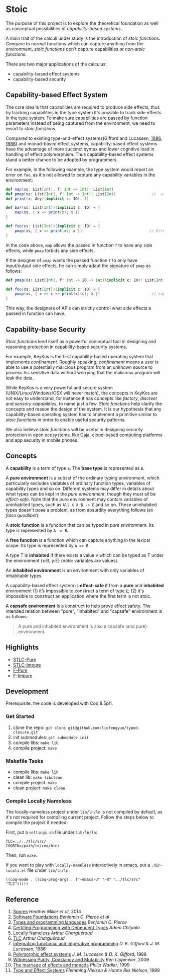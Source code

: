 # Stoic

The purpose of this project is to explore the theoretical foundation
as well as conceptual possibilities of *capability-based systems*.

A main trait of the calculi under study is the introduction of
_stoic functions_. Compare to normal functions which can capture
anything from the environment, _stoic functions_ don't capture
capabilities or _non-stoic functions_.

There are two major applications of the calculus:

- capability-based effect systems
- capability-based security

## Capability-based Effect System

The core idea is that capabilities are required to produce side effects,
thus by tracking capabilities in the type system it's possible to
track side effects in the type system. To make sure capabilities are
passed by function parameters instead of being captured from the
environment, we need to resort to *stoic functions*.

Compared to existing type-and-effect systems(Gifford and Lucassen,
[1986](http://dl.acm.org/citation.cfm?id=319848),
[1988](http://dl.acm.org/citation.cfm?id=73564)) and monad-based
effect systems, capability-based effect systems have the advantage of
more succinct syntax and lower cognitive load in handling of effect
polymorphism. Thus capability-based effect systems stand a better
chance to be adopted by programmers.

For example, in the following example, the type system would report an
error on `foo`, as it's not allowed to capture any capability
variables in the environment:

``` scala
def map(xs: List[Int], f: Int => Int): List[Int]
def pmap(xs: List[Int], f: Int -> Int): List[Int]                //  => means f is stoic function type
def print(x: Any)(implicit c: IO): ()

def bar(xs: List[Int])(implicit c: IO) = {
    map(xs, { x => print(x); x })
}

def foo(xs: List[Int])(implicit c: IO) = {
    pmap(xs, { x => print(x); x })                              // Error, can't capture c:IO
}
```

In the code above, `map` allows the passed in function `f` to have any
side effects, while `pmap` forbids any side effects.

If the designer of `pmap` wants the passed function `f` to only have
input/output side effects, he can simply adapt the signature of `pmap`
as follows:

``` scala
def pmap(xs: List[Int], f: Int -> IO -> Int)(implicit c: IO): List[Int]

def foo(xs: List[Int])(implicit c: IO) = {
    pmap(xs, { x => c => print(x)(c); x })                       // capability c is passed in by pmap
}
```

This way, the designers of APIs can strictly control what side effects
a passed in function can have.

## Capability-base Security

_Stoic functions_ lend itself as a powerful conceptual tool in
designing and reasoning protection in capability-based security systems.

For example, KeyKos is the first capability-based operating system
that implements _confinement_. Roughly speaking, _confinement_ means a
user is able to use a potentially malicious program from an unknown
source to process his sensitive data without worrying that the
malicious program will leak the data.

While KeyKos is a very powerful and secure system
(UNIX/Linux/Windows/OSX will never match), the concepts in KeyKos are
not easy to understand, for instance it has concepts like _factory_,
_discreet_ and _sensory capabilities_, to name just a few. _Stoic
functions_ help clarify the concepts and reason the design of the
system. It is our hypothesis that any capability-based operating
system has to implement a primitive similar to _stoic functions_ in
order to enable useful security patterns.

We also believe _stoic functions_ will be useful in designing security
protection in open ecosystems, like
[Caja](https://developers.google.com/caja/), cloud-based computing
platforms and app security in mobile phones.

## Concepts

A **capability** is a term of type `E`. The **base type** is
represented as `B`.

A **pure environment** is a subset of the ordinary typing environment,
which particularly excludes variables of ordinary function types,
variables of capability types and so on. Different systems may differ
in details about what types can be kept in the *pure environment*,
though they must all be *effect-safe*. Note that the pure environment
may contain variables of uninhabited types, such as `All X.X`, `B
-> E` and so on. These uninhabited types doesn't pose a problem,
as from absurdity everything follows (*ex falso quodlibet*).

A **stoic function** is a function that can be typed in *pure
environment*. Its type is represented by `A -> B`.

A **free function** is a function which can capture anything in the
lexical scope.  Its type is represented by `A => B`.

A type T is **inhabited** if there exists a value v which can be
typed as T under the environment {x:B, y:E} (note: variables are
values).

An **inhabited environment** is an environment with only variables
of inhabitable types.

A capability-based effect system is **effect-safe** if from a **pure**
and **inhabited** environment (1) it’s impossible to construct a
term of type `E`; (2) it's impossible to construct an application
where the first term is not stoic.

A **capsafe environment** is a construct to help prove effect
safety. The intended relation between "pure", "inhabited" and
"capsafe" environment is as follows:

> A pure and inhabited environment is also a capsafe (and pure)
> environment.


## Highlights

- [STLC-Pure](stlc_cap_pure.v)
- [STLC-Impure](stlc_cap_impure.v)
- [F-Pure](f_cap_pure_v2.v)
- [F-Impure](f_cap_impure.v)

## Development

Prerequisite: the code is developed with Coq 8.5pl1.

### Get Started

1. clone the repo: `git clone git@github.com:liufengyun/typed-closure.git`
1. init submodules: `git submodule init`
1. compile libs: `make lib`
1. compile project: `make`

### Makefile Tasks

- compile libs: `make lib`
- clean lib: `make libclean`
- compile project: `make`
- clean project: `make clean`

### Compile Locally Nameless

The locally-nameless project under `lib/ln/ln` is not compiled by default,
as it's not required for compiling current project. Follow the steps below
to compile the project if needed:

First, put a `settings.sh` file under `lib/ln/ln`:

``` shell
TLC=../../tlc/src/
COQBIN=/path/to/coq/bin/
```

Then, run `make`.

If you want to play with `locally-nameless` interactively in emacs,
put a `.dir-locals.el` file under `lib/ln/ln`:

    ((coq-mode . ((coq-prog-args . ("-emacs-U" "-R" "../tlc/src" "TLC")))))

## Reference

1. [Spores](http://infoscience.epfl.ch/record/191239)  *Heather Miller et al*, 2014
2. [Software Foundations](http://www.cis.upenn.edu/~bcpierce/sf)  *Benjamin C. Pierce et al*
3. [Types and programming languages](https://www.cis.upenn.edu/~bcpierce/tapl/)  *Benjamin C. Pierce*
4. [Certified Programming with Dependent Types](http://adam.chlipala.net/cpdt/)  *Adam Chlipala*
5. [Locally Nameless](http://www.chargueraud.org/softs/ln/)  *Arthur Charguéraud*
6. [TLC](http://www.chargueraud.org/softs/tlc/)  *Arthur Charguéraud*
7. [Integrating functional and imperative programming](http://dl.acm.org/citation.cfm?id=319848)  *D. K. Gifford & J. M. Lucassen*, 1986
8. [Polymorphic effect systems](http://dl.acm.org/citation.cfm?id=73564)  *J. M. Lucassen & D. K. Gifford*, 1988
9. [Witnessing Purity, Constancy and Mutability](http://link.springer.com/chapter/10.1007/978-3-642-10672-9_9)  *Ben Lippmeier*, 2009
10. [The marriage of effects and monads](http://dl.acm.org/citation.cfm?id=289429) *Philip Wadler*, 1999
11. [Type and Effect Systems](http://www2.imm.dtu.dk/~fnie/Papers/NiNi99tes.pdf)  *Flemming Nielson & Hanne Riis Nielson*, 1999
